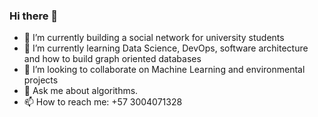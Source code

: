 ### Hi there 👋


- 🔭 I’m currently building a social network for university students
- 🌱 I’m currently learning Data Science, DevOps, software architecture and how to build graph oriented databases
- 👯 I’m looking to collaborate on Machine Learning and environmental projects
- 💬 Ask me about algorithms.
- 📫 How to reach me: +57 3004071328


